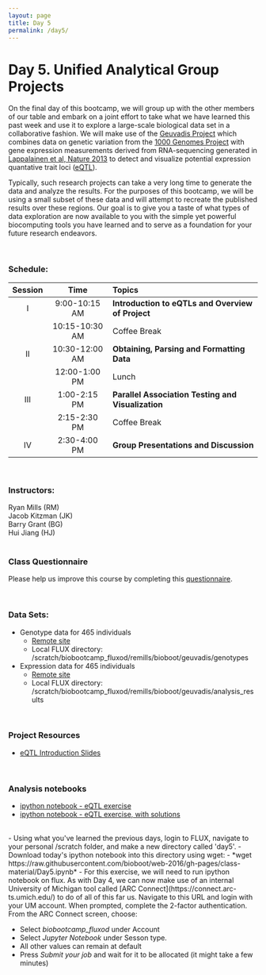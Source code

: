 ```yaml
---
layout: page
title: Day 5
permalink: /day5/
---
```


# Day 5.  Unified Analytical Group Projects 
On the final day of this bootcamp, we will group up with the other members of our table and embark on a joint effort to take what we have learned this past week and use it to explore a large-scale biological data set in a collaborative fashion. We will make use of the [Geuvadis Project](http://www.geuvadis.org/web/geuvadis/RNAseq-project) which combines data on genetic variation from the [1000 Genomes Project](http://www.1000genomes.org/) with gene expression measurements derived from RNA-sequencing generated in [Lappalainen et al, Nature 2013](http://www.ncbi.nlm.nih.gov/pmc/articles/PMC3918453/) to detect and visualize potential expression quantative trait loci ([eQTL](https://en.wikipedia.org/wiki/Expression_quantitative_trait_loci)). 

Typically, such research projects can take a very long time to generate the data and analyze the results. For the purposes of this bootcamp, we will be using a small subset of these data and will attempt to recreate the published results over these regions. Our goal is to give you a taste of what types of data exploration are now available to you with the simple yet powerful biocomputing tools you have learned and to serve as a foundation for your future research endeavors. 

<br>

### Schedule:

| Session | Time             | Topics                                                 |  
| :-----: |:----------------:| :------------------------------------------------------|  
| I       | 9:00-10:15 AM    | **Introduction to eQTLs and Overview of Project**      |  
|         | 10:15-10:30 AM   | Coffee Break                                           |   
| II      | 10:30-12:00 AM   | **Obtaining, Parsing and Formatting Data**             |   
|         | 12:00-1:00 PM    | Lunch                                                  |  
| III     | 1:00-2:15 PM     | **Parallel Association Testing and Visualization**    |  
|         | 2:15-2:30 PM     | Coffee Break                                           |  
| IV      | 2:30-4:00 PM     | **Group Presentations and Discussion**                 |  

<br>

### Instructors:
Ryan Mills (RM)   
Jacob Kitzman (JK)  
Barry Grant (BG)  
Hui Jiang (HJ)  
<br>

### Class Questionnaire
Please help us improve this course by completing this [questionnaire](http://tinyurl.com/bioboot-2016). 

<br>

### Data Sets:
- Genotype data for 465 individuals
  - [Remote site](ftp://ftp.ebi.ac.uk/pub/databases/microarray/data/experiment/GEUV/E-GEUV-1/genotypes/)
  - Local FLUX directory: /scratch/biobootcamp_fluxod/remills/bioboot/geuvadis/genotypes
- Expression data for 465 individuals
  - [Remote site](ftp://ftp.ebi.ac.uk/pub/databases/microarray/data/experiment/GEUV/E-GEUV-1/analysis_results/)
  - Local FLUX directory: /scratch/biobootcamp_fluxod/remills/bioboot/geuvadis/analysis_results

<br>

### Project Resources
- [eQTL Introduction Slides](https://github.com/bioboot/web-2016/blob/gh-pages/class-material/handout_day5_intro-eqtl.pdf)

<br>

### Analysis notebooks
- [ipython notebook - eQTL exercise](https://github.com/bioboot/web-2016/blob/gh-pages/class-material/Day5.ipynb)
- [ipython notebook - eQTL exercise, with solutions](https://github.com/bioboot/web-2016/blob/gh-pages/class-material/Day5_solution.ipynb)


<br>
- Using what you've learned the previous days, login to FLUX, navigate to your personal /scratch folder, and make a new directory called 'day5'. 
- Download today's ipython notebook into this directory using wget:
  - *wget https://raw.githubusercontent.com/bioboot/web-2016/gh-pages/class-material/Day5.ipynb*
- For this exercise, we will need to run ipython notebook on flux. As with Day 4, we can now make use of an internal University of Michigan tool called [ARC Connect](https://connect.arc-ts.umich.edu/) to do of all of this far us. Navigate to this URL and login with your UM account. When prompted, complete the 2-factor authentication. From the ARC Connect screen, choose:

  - Select *biobootcamp_fluxod* under Account
  - Select *Jupyter Notebook* under Sesson type.
  - All other values can remain at default
  - Press *Submit your job* and wait for it to be allocated (it might take a few minutes)
 


